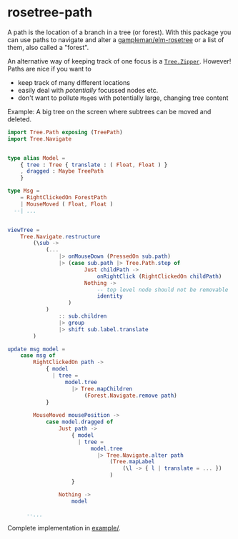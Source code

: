 # rosetree-path

A path is the location of a branch in a tree (or forest).
With this package you can use paths to navigate and alter
a [gampleman/elm-rosetree](https://package.elm-lang.org/packages/zwilias/elm-rosetree/latest/) or a list of them, also called a "forest".

An alternative way of
keeping track of one focus is a [`Tree.Zipper`](https://package.elm-lang.org/packages/zwilias/elm-rosetree/latest/Tree-Zipper).
However! Paths are nice if you want to
- keep track of many different locations
- easily deal with _potentially_ focussed nodes etc.
- don't want to pollute `Msg`es with potentially large, changing tree content

Example: A big tree on the screen where subtrees can be moved and deleted.

```elm
import Tree.Path exposing (TreePath)
import Tree.Navigate


type alias Model =
    { tree : Tree { translate : ( Float, Float ) }
    , dragged : Maybe TreePath
    }

type Msg =
    = RightClickedOn ForestPath
    | MouseMoved ( Float, Float )
  --| ...


viewTree =
    Tree.Navigate.restructure
        (\sub ->
            (...
                |> onMouseDown (PressedOn sub.path)
                |> (case sub.path |> Tree.Path.step of
                        Just childPath ->
                            onRightClick (RightClickedOn childPath)
                        Nothing ->
                            -- top level node should not be removable
                            identity
                   )
            )
                :: sub.children
                |> group
                |> shift sub.label.translate
        )

update msg model =
    case msg of
        RightClickedOn path ->
            { model
              | tree =
                  model.tree
                    |> Tree.mapChildren
                        (Forest.Navigate.remove path)
            }
        
        MouseMoved mousePosition ->
            case model.dragged of
                Just path ->
                    { model
                      | tree =
                          model.tree
                            |> Tree.Navigate.alter path
                                (Tree.mapLabel
                                    (\l -> { l | translate = ... })
                                )
                    }

                Nothing ->
                    model
        
      --...
```

Complete implementation in [example/](https://github.com/lue-bird/rosetree-path/tree/master/example/).
